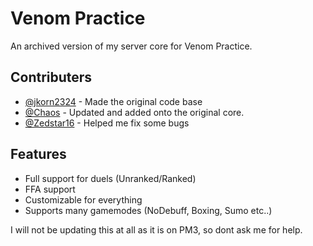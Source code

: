 # Venom Practice

An archived version  of my server core for Venom Practice. 




## Contributers 

- [@jkorn2324](https://www.github.com/jkorn2324) - Made the original code base
- [@Chaos](https://www.github.com/Chaqs) - Updated and added onto the original core. 
- [@Zedstar16](https://github.com/Zedstar16) - Helped me fix some bugs


## Features

- Full support for  duels (Unranked/Ranked)
- FFA support
- Customizable for everything
- Supports many gamemodes (NoDebuff, Boxing, Sumo etc..)


I will not be updating this at all as it is on PM3, so dont ask me for help. 
